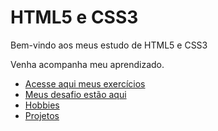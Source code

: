 # HTML5 e CSS3
 Bem-vindo aos meus estudo de HTML5 e CSS3

Venha acompanha meu aprendizado.

* [Acesse aqui meus exercícios](https://igorcesargo.github.io/html-css/exercicios/)
* [Meus desafio estão aqui](https://igorcesargo.github.io/html-css/desafios/)
* [Hobbies](https://igorcesargo.github.io/html-css/praticando/)
* [Projetos](https://igorcesargo.github.io/html-css/projetos/)
